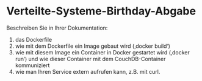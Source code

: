 # Verteilte-Systeme-Birthday-Abgabe

Beschreiben Sie in Ihrer Dokumentation:
1. das Dockerfile
2. wie mit dem Dockerfile ein Image gebaut wird (‚docker build‘)
3. wie mit diesem Image ein Container in Docker gestartet wird (‚docker run‘) und wie dieser
Container mit dem CouchDB-Container kommuniziert
4. wie man Ihren Service extern aufrufen kann, z.B. mit curl.